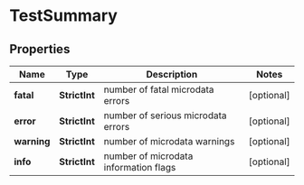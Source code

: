 # TestSummary


## Properties

| Name | Type | Description | Notes |
|------------ | ------------- | ------------- | -------------|
**fatal** | **StrictInt** | number of fatal microdata errors |[optional]|
**error** | **StrictInt** | number of serious microdata errors |[optional]|
**warning** | **StrictInt** | number of microdata warnings |[optional]|
**info** | **StrictInt** | number of microdata information flags |[optional]|